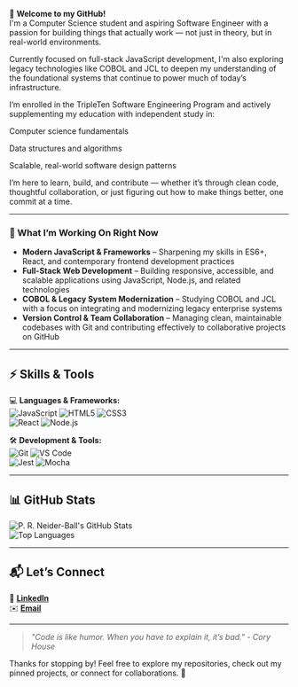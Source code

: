 🌟 **Welcome to my GitHub!**  
I'm a Computer Science student and aspiring Software Engineer with a passion for building things that actually work — not just in theory, but in real-world environments.

Currently focused on full-stack JavaScript development, I'm also exploring legacy technologies like COBOL and JCL to deepen my understanding of the foundational systems that continue to power much of today’s infrastructure.

I’m enrolled in the TripleTen Software Engineering Program and actively supplementing my education with independent study in:

Computer science fundamentals

Data structures and algorithms

Scalable, real-world software design patterns

I’m here to learn, build, and contribute — whether it’s through clean code, thoughtful collaboration, or just figuring out how to make things better, one commit at a time.

---

### 🔧 What I’m Working On Right Now

- **Modern JavaScript & Frameworks** – Sharpening my skills in ES6+, React, and contemporary frontend development practices  
- **Full-Stack Web Development** – Building responsive, accessible, and scalable applications using JavaScript, Node.js, and related technologies  
- **COBOL & Legacy System Modernization** – Studying COBOL and JCL with a focus on integrating and modernizing legacy enterprise systems  
- **Version Control & Team Collaboration** – Managing clean, maintainable codebases with Git and contributing effectively to collaborative projects on GitHub  

---

## ⚡ **Skills & Tools**  

💻 **Languages & Frameworks:**  
![JavaScript](https://img.shields.io/badge/JavaScript-ES6+-yellow) ![HTML5](https://img.shields.io/badge/HTML5-orange) ![CSS3](https://img.shields.io/badge/CSS3-blue)  
![React](https://img.shields.io/badge/React-Frontend-blue) ![Node.js](https://img.shields.io/badge/Node.js-green)  

🛠 **Development & Tools:**  
![Git](https://img.shields.io/badge/Git-version--control-red) ![VS Code](https://img.shields.io/badge/VS%20Code-blue)  
![Jest](https://img.shields.io/badge/Jest-Testing-red) ![Mocha](https://img.shields.io/badge/Mocha-Testing-brown)  

---

## 📊 **GitHub Stats**  

![P. R. Neider-Ball's GitHub Stats](https://github-readme-stats.vercel.app/api?username=prneiderball&show_icons=true&theme=radical)  
![Top Languages](https://github-readme-stats.vercel.app/api/top-langs/?username=prneiderball&layout=compact&theme=radical)   

---

## 📬 **Let’s Connect**  

🌟 [**LinkedIn**](https://www.linkedin.com/in/phillip-neider-ball-6372581ab/)  
✉️ [**Email**](mailto:neiderballgroup@gmail.com)  

---

> *"Code is like humor. When you have to explain it, it’s bad." - Cory House*  

Thanks for stopping by! Feel free to explore my repositories, check out my pinned projects, or connect for collaborations. 🚀
